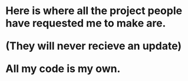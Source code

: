 <!DOCTYPE html>
<html>
<body>
    <h1>
      <strong>
          <p>
              Here is where all the project people have requested me to make are.
          </p>
          <p>
            (They will never recieve an update)
          </p>
          <p>
                    All my code is my own.
          </p>
    </strong>
    </h1>
</body>
</html>
